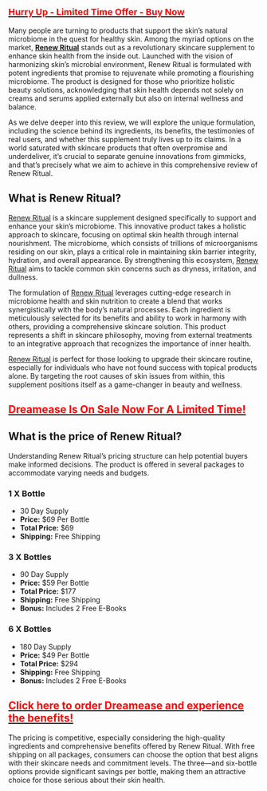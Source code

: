 <h2 style="text-align: left;" data-id="0"><a href="https://sale365day.com/order-renewritual"><span style="font-size: large;"><strong><span style="color: red;">Hurry Up - Limited Time Offer - Buy Now</span></strong></span></a></h2>
<p>Many people are turning to products that support the skin&rsquo;s natural microbiome in the quest for healthy skin. Among the myriad options on the market, <a href="https://www.facebook.com/RenewRitualScam/"><strong>Renew Ritual</strong></a> stands out as a revolutionary skincare supplement to enhance skin health from the inside out. Launched with the vision of harmonizing skin&rsquo;s microbial environment, Renew Ritual is formulated with potent ingredients that promise to rejuvenate while promoting a flourishing microbiome. The product is designed for those who prioritize holistic beauty solutions, acknowledging that skin health depends not solely on creams and serums applied externally but also on internal wellness and balance.&nbsp;</p>
<p>As we delve deeper into this review, we will explore the unique formulation, including the science behind its ingredients, its benefits, the testimonies of real users, and whether this supplement truly lives up to its claims. In a world saturated with skincare products that often overpromise and underdeliver, it&rsquo;s crucial to separate genuine innovations from gimmicks, and that&rsquo;s precisely what we aim to achieve in this comprehensive review of Renew Ritual.</p>
<h2><strong>What is Renew Ritual?</strong></h2>
<p><a href="https://www.facebook.com/RenewRitualScam/">Renew Ritual</a> is a skincare supplement designed specifically to support and enhance your skin&rsquo;s microbiome. This innovative product takes a holistic approach to skincare, focusing on optimal skin health through internal nourishment. The microbiome, which consists of trillions of microorganisms residing on our skin, plays a critical role in maintaining skin barrier integrity, hydration, and overall appearance. By strengthening this ecosystem, <a href="https://www.facebook.com/RenewRitualScam/">Renew Ritual</a> aims to tackle common skin concerns such as dryness, irritation, and dullness.<span style="white-space: nowrap;"><br /></span></p>
<p>The formulation of <a href="https://www.facebook.com/RenewRitualScam/">Renew Ritual</a> leverages cutting-edge research in microbiome health and skin nutrition to create a blend that works synergistically with the body&rsquo;s natural processes. Each ingredient is meticulously selected for its benefits and ability to work in harmony with others, providing a comprehensive skincare solution. This product represents a shift in skincare philosophy, moving from external treatments to an integrative approach that recognizes the importance of inner health.</p>
<p><a href="https://www.facebook.com/RenewRitualScam/">Renew Ritual</a> is perfect for those looking to upgrade their skincare routine, especially for individuals who have not found success with topical products alone. By targeting the root causes of skin issues from within, this supplement positions itself as a game-changer in beauty and wellness.</p>
<h2 style="text-align: left;"><strong><a href="https://sale365day.com/order-renewritual" target="_blank" rel="sponsored noopener"><span style="color: red;">Dreamease Is On Sale Now For A Limited Time!</span></a></strong></h2>
<h2><strong>What is the price of Renew Ritual?</strong></h2>
<p>Understanding Renew Ritual&rsquo;s pricing structure can help potential buyers make informed decisions. The product is offered in several packages to accommodate varying needs and budgets.</p>
<h3>1 X Bottle</h3>
<ul>
<li>30 Day Supply</li>
<li><strong>Price:</strong>&nbsp;$69 Per Bottle</li>
<li><strong>Total Price:</strong>&nbsp;$69</li>
<li><strong>Shipping:</strong> Free Shipping</li>
</ul>
<h3>3 X Bottles</h3>
<ul>
<li>90 Day Supply</li>
<li><strong>Price:</strong>&nbsp;$59 Per Bottle</li>
<li><strong>Total Price:</strong>&nbsp;$177</li>
<li><strong>Shipping:</strong> Free Shipping</li>
<li><strong>Bonus:</strong> Includes 2 Free E-Books</li>
</ul>
<h3>6 X Bottles</h3>
<ul>
<li>180 Day Supply</li>
<li><strong>Price:</strong>&nbsp;$49 Per Bottle</li>
<li><strong>Total Price:</strong>&nbsp;$294</li>
<li><strong>Shipping:</strong> Free Shipping</li>
<li><strong>Bonus:</strong> Includes 2 Free E-Books</li>
</ul>
<h2 style="text-align: left;"><strong><a href="https://sale365day.com/order-renewritual" target="_blank" rel="sponsored noopener"><span style="color: red;">Click here to order Dreamease and experience the benefits!</span></a></strong>&nbsp;</h2>
<p>The pricing is competitive, especially considering the high-quality ingredients and comprehensive benefits offered by Renew Ritual. With free shipping on all packages, consumers can choose the option that best aligns with their skincare needs and commitment levels. The three&mdash;and six-bottle options provide significant savings per bottle, making them an attractive choice for those serious about their skin health.</p>
